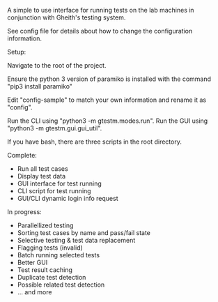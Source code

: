 A simple to use interface for running tests on the lab machines in conjunction with Gheith's testing system.

See config file for details about how to change the configuration information.

Setup:

Navigate to the root of the project.

Ensure the python 3 version of paramiko is installed with the command "pip3 install paramiko"

Edit "config-sample" to match your own information and rename it as "config".

Run the CLI using "python3 -m gtestm.modes.run".
Run the GUI using "python3 -m gtestm.gui.gui_util".

If you have bash, there are three scripts in the root directory.

Complete:
- Run all test cases
- Display test data
- GUI interface for test running
- CLI script for test running
- GUI/CLI dynamic login info request

In progress:
- Parallellized testing
- Sorting test cases by name and pass/fail state
- Selective testing & test data replacement
- Flagging tests (invalid)
- Batch running selected tests
- Better GUI
- Test result caching
- Duplicate test detection
- Possible related test detection
- ... and more
